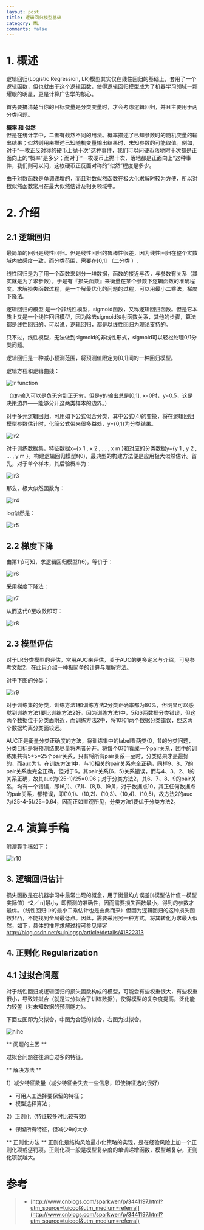 ```yaml
---
layout: post
title: 逻辑回归模型基础
category: ML
comments: false
---
```

# 1. 概述
逻辑回归(Logistic Regression, LR)模型其实仅在线性回归的基础上，套用了一个逻辑函数，但也就由于这个逻辑函数，使得逻辑回归模型成为了机器学习领域一颗耀眼的明星，更是计算广告学的核心。

首先要搞清楚当你的目标变量是分类变量时，才会考虑逻辑回归，并且主要用于两分类问题。

**概率 和 似然**  
但是在统计学中，二者有截然不同的用法。概率描述了已知参数时的随机变量的输出结果；似然则用来描述已知随机变量输出结果时，未知参数的可能取值。例如，对于“一枚正反对称的硬币上抛十次”这种事件，我们可以问硬币落地时十次都是正面向上的“概率”是多少；而对于“一枚硬币上抛十次，落地都是正面向上”这种事件，我们则可以问，这枚硬币正反面对称的“似然”程度是多少。

由于对数函数是单调递增的，而且对数似然函数在极大化求解时较为方便，所以对数似然函数常用在最大似然估计及相关领域中。

# 2. 介绍

## 2.1 逻辑回归
最简单的回归是线性回归。但是线性回归的鲁棒性很差，因为线性回归在整个实数域内敏感度一致，而分类范围，需要在[0,1] （二分类 ）.

线性回归是为了用一个函数来划分一堆数据，函数的接近与否，与参数有关系（其实就是为了求参数）。于是有『损失函数』来衡量在某个参数下逻辑函数的准确程度。求解损失函数过程，是一个解最优化的问题的过程，可以用最小二乘法，梯度下降法。

逻辑回归的模型 是一个非线性模型，sigmoid函数，又称逻辑回归函数。但是它本质上又是一个线性回归模型，因为除去sigmoid映射函数关系，其他的步骤，算法都是线性回归的。可以说，逻辑回归，都是以线性回归为理论支持的。

只不过，线性模型，无法做到sigmoid的非线性形式，sigmoid可以轻松处理0/1分类问题。

逻辑回归是一种减小预测范围，将预测值限定为[0,1]间的一种回归模型。

逻辑方程和逻辑曲线：

![lr function](/images/201705/lrFunction.gif)

（x的输入可以是负无穷到正无穷，但是y的输出总是[0,1]. x=0时，y=0.5，这是决策边界——能够分开这两类样本的边界。）

对于多元逻辑回归，可用如下公式似合分类，其中公式(4)的变换，将在逻辑回归模型参数估计时，化简公式带来很多益处，y={0,1}为分类结果。 

![lr2](/images/201705/lr2.gif)

对于训练数据集，特征数据x={x 1 , x 2 , … , x m }和对应的分类数据y={y 1 , y 2 , … , y m }。构建逻辑回归模型f(θ)，最典型的构建方法便是应用极大似然估计。首先，对于单个样本，其后验概率为：

![lr3](/images/201705/lr3.gif)

那么，极大似然函数为：

![lr4](/images/201705/lr4.gif)

 log似然是：

![lr5](/images/201705/lr5.gif)

## 2.2 梯度下降

由第1节可知，求逻辑回归模型f(θ)，等价于：

![lr6](/images/201705/lr6.gif)    

采用梯度下降法：

![lr7](/images/201705/lr7.gif)     

从而迭代θ至收敛即可：

![lr8](/images/201705/lr8.gif)

## 2.3 模型评估

对于LR分类模型的评估，常用AUC来评估，关于AUC的更多定义与介绍，可见参考文献2，在此只介绍一种极简单的计算与理解方法。

对于下图的分类：

![lr9](/images/201705/lr9.gif)

对于训练集的分类，训练方法1和训练方法2分类正确率都为80%，但明显可以感觉到训练方法1要比训练方法2好。因为训练方法1中，5和6两数据分类错误，但这两个数据位于分类面附近，而训练方法2中，将10和1两个数据分类错误，但这两个数据均离分类面较远。

AUC正是衡量分类正确度的方法，将训练集中的label看两类{0，1}的分类问题，分类目标是将预测结果尽量将两者分开。将每个0和1看成一个pair关系，团中的训练集共有5*5=25个pair关系，只有将所有pair关系一至时，分类结果才是最好的，而auc为1。在训练方法1中，与10相关的pair关系完全正确，同样9、8、7的pair关系也完全正确，但对于6，其pair关系(6，5)关系错误，而与4、3、2、1的关系正确，故其auc为(25-1)/25=0.96；对于分类方法2，其6、7、8、9的pair关系，均有一个错误，即(6,1)、(7,1)、(8,1)、(9,1)，对于数据点10，其正任何数据点的pair关系，都错误，即(10,1)、(10,2)、(10,3)、(10,4)、(10,5)，故方法2的auc为(25-4-5)/25=0.64，因而正如直观所见，分类方法1要优于分类方法2。

# 2.4 演算手稿

附演算手稿如下：

![lr10](/images/201705/lr10.gif)

## 3. 逻辑回归估计

损失函数是在机器学习中最常出现的概念，用于衡量均方误差[（模型估计值－模型实际值）^2／ n]最小，即预测的准确性，因而需要损失函数最小，得到的参数才最优。（线性回归中的最小二乘估计也是由此而来）但因为逻辑回归的这种损失函数非凸，不能找到全局最低点。因此，需要采用另一种方式，将其转化为求最大似然，如下，具体的推导求解过程可参见博客 http://blog.csdn.net/suipingsp/article/details/41822313


## 4. 正则化 Regularization

## 4.1 过拟合问题
对于线性回归或逻辑回归的损失函数构成的模型，可能会有些权重很大，有些权重很小，导致过拟合（就是过分拟合了训练数据），使得模型的复杂度提高，泛化能力较差（对未知数据的预测能力）。

下面左图即为欠拟合，中图为合适的拟合，右图为过拟合。

![nihe](/images/201705/nihe0.png)

** 问题的主因 **

过拟合问题往往源自过多的特征。

** 解决方法 **

1）减少特征数量（减少特征会失去一些信息，即使特征选的很好）
- 可用人工选择要保留的特征；
- 模型选择算法；

2）正则化（特征较多时比较有效）
- 保留所有特征，但减少θ的大小

** 正则化方法 **
正则化是结构风险最小化策略的实现，是在经验风险上加一个正则化项或惩罚项。正则化项一般是模型复杂度的单调递增函数，模型越复杂，正则化项就越大。

# 参考
> - [http://www.cnblogs.com/sparkwen/p/3441197.html?utm_source=tuicool&utm_medium=referral](http://www.cnblogs.com/sparkwen/p/3441197.html?utm_source=tuicool&utm_medium=referral)


 
